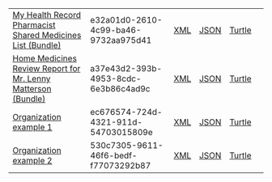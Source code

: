 <table class="list" width="100%">
            <tr>
                <td><a href="Bundle-e32a01d0-2610-4c99-ba46-9732aa975d41.html">My Health Record Pharmacist Shared Medicines List (Bundle)</a></td>
                <td>e32a01d0-2610-4c99-ba46-9732aa975d41</td>
                <td><a href="Bundle-e32a01d0-2610-4c99-ba46-9732aa975d41.xml.html">XML</a></td>
                <td><a href="Bundle-e32a01d0-2610-4c99-ba46-9732aa975d41.json.html">JSON</a></td>
                <td><a href="Bundle-e32a01d0-2610-4c99-ba46-9732aa975d41.ttl.html">Turtle</a></td>
                <td></td>
            </tr>
            <tr>
                <td><a href="Bundle-a37e43d2-393b-4953-8cdc-6e3b86c4ad9c.html">Home Medicines Review Report for Mr. Lenny Matterson (Bundle)</a></td>
                <td>a37e43d2-393b-4953-8cdc-6e3b86c4ad9c</td>
                <td><a href="Bundle-a37e43d2-393b-4953-8cdc-6e3b86c4ad9c.xml.html">XML</a></td>
                <td><a href="Bundle-a37e43d2-393b-4953-8cdc-6e3b86c4ad9c.json.html">JSON</a></td>
                <td><a href="Bundle-a37e43d2-393b-4953-8cdc-6e3b86c4ad9c.ttl.html">Turtle</a></td>
                <td></td>
            </tr>
            <tr>
                <td><a href="Organization-ec676574-724d-4321-911d-54703015809e.html">Organization example 1</a></td>
                <td>ec676574-724d-4321-911d-54703015809e</td>
                <td><a href="Organization-ec676574-724d-4321-911d-54703015809e.xml.html">XML</a></td>
                <td><a href="Organization-ec676574-724d-4321-911d-54703015809e.json.html">JSON</a></td>
                <td><a href="Organization-ec676574-724d-4321-911d-54703015809e.ttl.html">Turtle</a></td>
                <td></td>
            </tr>
            <tr>
                <td><a href="Organization-530c7305-9611-46f6-bedf-f77073292b87.html">Organization example 2</a></td>
                <td>530c7305-9611-46f6-bedf-f77073292b87</td>
                <td><a href="Organization-530c7305-9611-46f6-bedf-f77073292b87.xml.html">XML</a></td>
                <td><a href="Organization-530c7305-9611-46f6-bedf-f77073292b87.json.html">JSON</a></td>
                <td><a href="Organization-530c7305-9611-46f6-bedf-f77073292b87.ttl.html">Turtle</a></td>
                <td></td>
            </tr>
 </table>